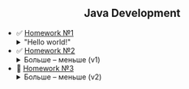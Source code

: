 <h2 align="center">Java Development</h2>

+ :white_check_mark: [Homework №1](https://github.com/YuriiPl/JavaTasks/tree/master/lesson1) <details close> <summary> "Hello world!" </summary>___Задание:___
    1 _Написать программу, которая получает из командной строки сначала слово “Hello”, потом слово “world!”. Другие вводы игнорировать с соответствующим комментарием в командной строке._
    2 _Из этих слов собирается предложение и выводится на экран._
    3 _Должен быть применен паттерн MVC._</details>
+ :white_check_mark: [Homework №2](https://github.com/YuriiPl/JavaTasks/tree/master/lesson2) <details close> <summary> Больше – меньше (v1) </summary>___Задание:___<br>Напишите игровую JAVA – программу, которая отгадывает число по принципу – «больше – меньше»:
    1 _программа должна загадать произвольное число в диапазоне от 0 до 100._
    2 _пользователю предлагается попробовать угадать число путем последовательного ввода чисел из диапазона ограниченного сначала числами 0 и 100, а при дальнейших попытках – с учетом ранее введенных чисел. Программа должна анализировать ввод на любые ошибочные действия пользователя._
    3 _На экране должно отображаться предыдущие попытки, диапазон, в котором находится искомое число и результат предыдущего действия пользователя._
    4 _При совпадении чисел – программа должна сообщить об этом пользователю и вывести всю статистику по действиям пользователя._</details>
+ :black_square_button: [Homework №3](https://github.com/YuriiPl/JavaTasks/tree/master/lesson3) <details close> <summary> Больше – меньше (v2) </summary>___Задание:___<br>Игра "Больше – меньше".
    1 _Создать на бесплатном репозитории (например GitHub) свой раздел._
    2 _Подключить к GitHub игровую программу (учитывая правила взаемодействия с  GitHub – использовать gitIgnore и т.д.)_
    3 _Внести нужные исправления в игровую программу, иммитируя командную работу с Git._
    4 _Методы бизнес-логики должны быть покрыты модульными тестами._</details>

